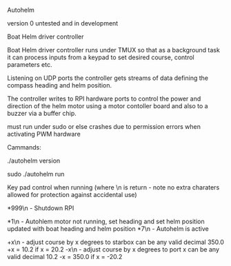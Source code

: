 Autohelm

version 0  untested and in development

Boat Helm driver controller

Boat Helm driver controller runs under TMUX so that as a background task it can
process inputs from a keypad to set desired course, control parameters etc.  

Listening on UDP ports the controller gets streams of data defining the compass heading and helm
position.

The controller writes to RPI hardware ports to control the power and direction of the
helm motor using a motor contoller board and also to a buzzer via a buffer chip.

must run under sudo or else crashes due to permission errors when activating PWM hardware

Cammands:

./autohelm version

sudo ./autohelm run

Key pad control when running (where \n is return - note no extra charaters allowed for protection against accidental use) 

*999\n   - Shutdown RPI

*1\n     - Autohlem motor not running, set heading and set helm position updated with boat heading and helm position
*7\n     - Autohelm is active

+x\n  - adjust course by x degrees to starbox can be any valid decimal  350.0 +x = 10.2 if x = 20.2
-x\n  - adjust course by x degrees to port x can be any valid decimal  10.2 -x = 350.0 if x = -20.2


